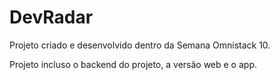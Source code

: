 # DevRadar
Projeto criado e desenvolvido dentro da Semana Omnistack 10.

Projeto incluso o backend do projeto, a versão web e o app.
